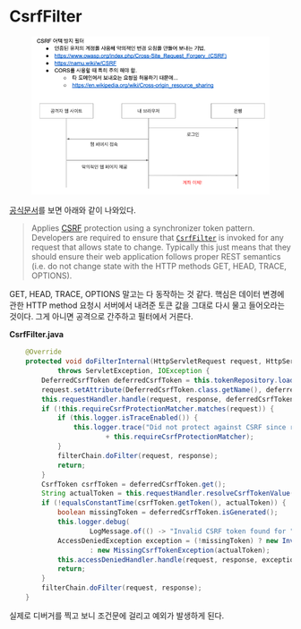 # CsrfFilter

<figure><img src="../../.gitbook/assets/image (46).png" alt=""><figcaption></figcaption></figure>

[공식문서](https://docs.spring.io/spring-security/site/docs/current/api/org/springframework/security/web/csrf/CsrfFilter.html)를 보면 아래와 같이 나와있다.

> Applies [CSRF](https://www.owasp.org/index.php/Cross-Site\_Request\_Forgery\_\(CSRF\)) protection using a synchronizer token pattern. Developers are required to ensure that [`CsrfFilter`](https://docs.spring.io/spring-security/site/docs/current/api/org/springframework/security/web/csrf/CsrfFilter.html) is invoked for any request that allows state to change. Typically this just means that they should ensure their web application follows proper REST semantics (i.e. do not change state with the HTTP methods GET, HEAD, TRACE, OPTIONS).

GET, HEAD, TRACE, OPTIONS 말고는 다 동작하는 것 같다. 핵심은 데이터 변경에 관한 HTTP method 요청시 서버에서 내려준 토큰 값을 그대로 다시 물고 들어오라는 것이다. 그게 아니면 공격으로 간주하고 필터에서 거른다.

**CsrfFilter.java**

```java
	@Override
	protected void doFilterInternal(HttpServletRequest request, HttpServletResponse response, FilterChain filterChain)
			throws ServletException, IOException {
		DeferredCsrfToken deferredCsrfToken = this.tokenRepository.loadDeferredToken(request, response);
		request.setAttribute(DeferredCsrfToken.class.getName(), deferredCsrfToken);
		this.requestHandler.handle(request, response, deferredCsrfToken::get);
		if (!this.requireCsrfProtectionMatcher.matches(request)) {
			if (this.logger.isTraceEnabled()) {
				this.logger.trace("Did not protect against CSRF since request did not match "
						+ this.requireCsrfProtectionMatcher);
			}
			filterChain.doFilter(request, response);
			return;
		}
		CsrfToken csrfToken = deferredCsrfToken.get();
		String actualToken = this.requestHandler.resolveCsrfTokenValue(request, csrfToken);
		if (!equalsConstantTime(csrfToken.getToken(), actualToken)) {
			boolean missingToken = deferredCsrfToken.isGenerated();
			this.logger.debug(
					LogMessage.of(() -> "Invalid CSRF token found for " + UrlUtils.buildFullRequestUrl(request)));
			AccessDeniedException exception = (!missingToken) ? new InvalidCsrfTokenException(csrfToken, actualToken)
					: new MissingCsrfTokenException(actualToken);
			this.accessDeniedHandler.handle(request, response, exception);
			return;
		}
		filterChain.doFilter(request, response);
	}
```

실제로 디버거를 찍고 보니 조건문에 걸리고 예외가 발생하게 된다.&#x20;

